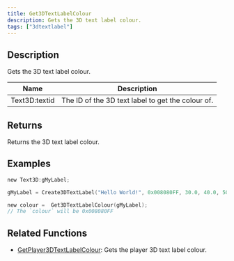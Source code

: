 ```yaml
---
title: Get3DTextLabelColour
description: Gets the 3D text label colour.
tags: ["3dtextlabel"]
---
```


<VersionWarn version='omp v1.1.0.2612' />

## Description

Gets the 3D text label colour.

| Name      | Description                                                               |
| --------- | ------------------------------------------------------------------------- |
| Text3D:textid | The ID of the 3D text label to get the colour of. |

## Returns

Returns the 3D text label colour.

## Examples

```c
new Text3D:gMyLabel;

gMyLabel = Create3DTextLabel("Hello World!", 0x008080FF, 30.0, 40.0, 50.0, 40.0, 0, false);

new colour =  Get3DTextLabelColour(gMyLabel);
// The `colour` will be 0x008080FF
```

## Related Functions

- [GetPlayer3DTextLabelColour](GetPlayer3DTextLabelColour): Gets the player 3D text label colour.
